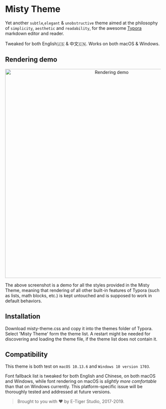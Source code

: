 # Misty Theme

Yet another `subtle`,`elegant` & `unobstructive` theme aimed at the philosophy of `simplicity`, `aesthetic` and `readability`, for the awesome [Typora](https://typora.io/) markdown editor and reader.

Tweaked for both English🇺🇸 & 中文🇨🇳. Works on both macOS & Windows.

## Rendering demo

<p align="center">
  <img src="https://github.com/etigerstudio/typora-misty-theme/raw/master/rendering-demo.png" alt="Rendering demo" width="674"/>
</p>

The above screenshot is a demo for all the styles provided in the Misty Theme, meaning that rendering of all other built-in features of Typora (such as lists, math blocks, etc.) is kept untouched and is supposed to work in default behaviors.

## Installation

Download misty-theme.css and copy it into the themes folder of Typora. Select 'Misty Theme' form the theme list. A restart might be needed for discovering and loading the theme file, if the theme list does not contain it.

## Compatibility

This theme is both test on `macOS 10.13.6` and `Windows 10 version 1703`.

Font fallback list is tweaked for both English and Chinese, on both macOS and Windows, while font rendering on macOS is *slightly more comfortable* than that on Windows currently. This platform-specific issue will be thoroughly tested and addressed at future versions.

> Brought to you with ❤️ by E-Tiger Studio, 2017-2019.
